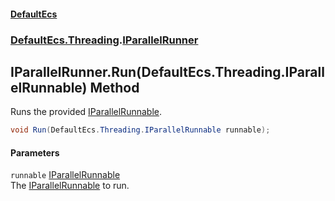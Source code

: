 #### [DefaultEcs](./index.md 'index')
### [DefaultEcs.Threading](./DefaultEcs-Threading.md 'DefaultEcs.Threading').[IParallelRunner](./DefaultEcs-Threading-IParallelRunner.md 'DefaultEcs.Threading.IParallelRunner')
## IParallelRunner.Run(DefaultEcs.Threading.IParallelRunnable) Method
Runs the provided [IParallelRunnable](./DefaultEcs-Threading-IParallelRunnable.md 'DefaultEcs.Threading.IParallelRunnable').  
```csharp
void Run(DefaultEcs.Threading.IParallelRunnable runnable);
```
#### Parameters
<a name='DefaultEcs-Threading-IParallelRunner-Run(DefaultEcs-Threading-IParallelRunnable)-runnable'></a>
`runnable` [IParallelRunnable](./DefaultEcs-Threading-IParallelRunnable.md 'DefaultEcs.Threading.IParallelRunnable')  
The [IParallelRunnable](./DefaultEcs-Threading-IParallelRunnable.md 'DefaultEcs.Threading.IParallelRunnable') to run.  
  
